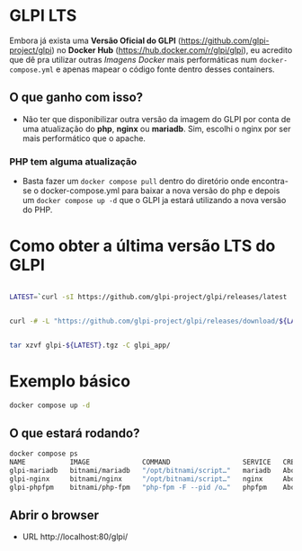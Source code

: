 
# GLPI LTS

Embora já exista uma **Versão Oficial do GLPI** (https://github.com/glpi-project/glpi) no **Docker Hub** (https://hub.docker.com/r/glpi/glpi), eu acredito que dê pra utilizar outras *Imagens Docker* mais performáticas num `docker-compose.yml` e apenas mapear o código fonte dentro desses containers.

## O que ganho com isso?
- Não ter que disponibilizar outra versão da imagem do GLPI por conta de uma atualização do **php**, **nginx** ou **mariadb**. Sim, escolhi o nginx por ser mais performático que o apache.

### PHP tem alguma atualização
- Basta fazer um `docker compose pull` dentro do diretório onde encontra-se o docker-compose.yml para baixar a nova versão do php e depois um `docker compose up -d` que o GLPI ja estará utilizando a nova versão do PHP.

# Como obter a última versão LTS do GLPI

```bash

LATEST=`curl -sI https://github.com/glpi-project/glpi/releases/latest | awk -F'/' '/^location/ {sub("\r","",$NF); print $NF }'`


curl -# -L "https://github.com/glpi-project/glpi/releases/download/${LATEST}/glpi-${LATEST}.tgz" -o glpi-${LATEST}-tgz


tar xzvf glpi-${LATEST}.tgz -C glpi_app/

```

# Exemplo básico
```bash
docker compose up -d
```
## O que estará rodando?
```bash
docker compose ps
NAME           IMAGE             COMMAND                  SERVICE   CREATED              STATUS              PORTS
glpi-mariadb   bitnami/mariadb   "/opt/bitnami/script…"   mariadb   About a minute ago   Up About a minute   3306/tcp
glpi-nginx     bitnami/nginx     "/opt/bitnami/script…"   nginx     About a minute ago   Up About a minute   8443/tcp, 0.0.0.0:80->8080/tcp, [::]:80->8080/tcp
glpi-phpfpm    bitnami/php-fpm   "php-fpm -F --pid /o…"   phpfpm    About a minute ago   Up About a minute   9000/tcp
```

## Abrir o browser

- URL http://localhost:80/glpi/

